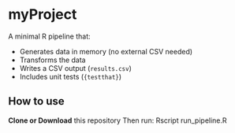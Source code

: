 # myProject

A minimal R pipeline that:
- Generates data in memory (no external CSV needed)
- Transforms the data
- Writes a CSV output (`results.csv`)
- Includes unit tests (`{testthat}`)

## How to use

**Clone or Download** this repository
Then run:
Rscript run_pipeline.R


